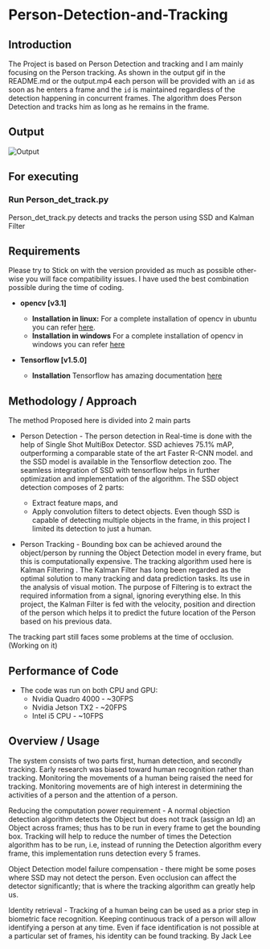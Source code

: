 # Person-Detection-and-Tracking

## Introduction
The Project is based on Person Detection and tracking and I am mainly focusing on the Person tracking. As shown in the output gif in the README.md or the output.mp4 each person will be provided with an `id` as soon as he enters a frame and the `id` is maintained regardless of the detection happening in concurrent frames. The algorithm does Person Detection and tracks him as long as he remains in the frame.

## Output
![Output](./YOLOv8_ENGINE/tracking%20by%20YOLOv8.gif)

## For executing
### Run Person_det_track.py
Person_det_track.py detects and tracks the person using SSD and Kalman Filter

## Requirements
Please try to Stick on with the version provided as much as possible other-wise you will face compatibility issues. I have used the best combination possible during the time of coding.
* **opencv [v3.1]**
	* **Installation in linux:**
			For a complete installation of opencv in ubuntu you can refer [here](http://www.pyimagesearch.com/2015/06/22/install-opencv-3-0-and-python-2-7-on-ubuntu/).
	* **Installation in windows**
			For a complete installation of opencv in windows you can refer [here](https://putuyuwono.wordpress.com/2015/04/23/building-and-installing-opencv-3-0-on-windows-7-64-bit/)
      
* **Tensorflow [v1.5.0]** 
	* **Installation**
		Tensorflow has amazing documentation [here](https://www.tensorflow.org/install/pip)
## Methodology / Approach
The method Proposed here is divided into 2 main parts

* Person Detection - The person detection in Real-time is done with the help of Single Shot MultiBox Detector. SSD achieves 75.1%
	mAP, outperforming a comparable state of the art Faster R-CNN model. and the SSD model is available in the Tensorflow detection
	zoo. The seamless integration of SSD with tensorflow helps in further optimization and implementation of the algorithm.
	The SSD object detection composes of 2 parts:
	* Extract feature maps, and 
	* Apply convolution filters to detect objects.
	Even though SSD is capable of detecting multiple objects in the frame, in this project I limited its detection to just a human.

* Person Tracking - Bounding box can be achieved around the object/person by running the Object Detection model in every frame, but this is computationally expensive.
	The tracking algorithm used here is Kalman Filtering . The Kalman Filter has long been regarded as the optimal solution to many tracking and data prediction tasks. Its use in the analysis of visual motion. The purpose of Filtering is to extract the required information from a signal, ignoring everything else. In this project, the Kalman Filter is fed with the velocity, position and direction of the person which helps it to predict the future location of the Person based on his previous data.

The tracking part still faces some problems at the time of occlusion. (Working on it)

## Performance of Code
* The code was run on both CPU and GPU:	
	* Nvidia Quadro 4000  -  ~30FPS
	* Nvidia Jetson TX2   -  ~20FPS
	* Intel i5 CPU	      -  ~10FPS

## Overview / Usage
The system consists of two parts first, human detection, and secondly tracking. Early research was biased toward human recognition rather than tracking. Monitoring the movements of a human being raised the need for tracking. Monitoring movements are of high interest in determining the activities of a person and the attention of a person.

Reducing the computation power requirement - A normal objection detection algorithm detects the Object but does not track (assign an Id) an Object across frames; thus has to be run in every frame to get the bounding box. Tracking will help to reduce the number of
times the Detection algorithm has to be run, i.e, instead of running the Detection algorithm every frame, this implementation runs detection every 5 frames.

Object Detection model failure compensation - there might be some poses where SSD may not detect the person. Even occlusion can affect the detector significantly; that is where the tracking algorithm can greatly help us.

Identity retrieval - Tracking of a human being can be used as a prior step in biometric face recognition. Keeping continuous track of a person will allow identifying a person at any time. Even if face identification is not possible at a particular set of frames, his identity can be found tracking.
By Jack Lee
